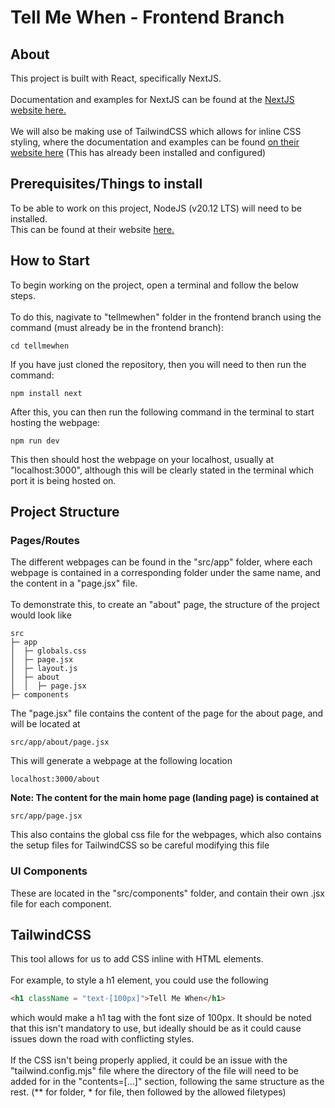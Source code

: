# Tell Me When - Frontend Branch
## About
This project is built with React, specifically NextJS.<br><br>
Documentation and examples for NextJS can be found at the [NextJS website here.](https://nextjs.org/docs)
<br><br>
We will also be making use of TailwindCSS which allows for inline CSS styling, where the documentation and examples can be found [on their website here](https://tailwindcss.com/docs/installation) (This has already been installed and configured)

## Prerequisites/Things to install
To be able to work on this project, NodeJS (v20.12 LTS) will need to be installed.<br>
This can be found at their website [here.](https://nodejs.org/en)

## How to Start
To begin working on the project, open a terminal and follow the below steps.
<br><br>
To do this, nagivate to "tellmewhen" folder in the frontend branch using the command (must already be in the frontend branch):
```command
cd tellmewhen
```

If you have just cloned the repository, then you will need to then run the command:
```command
npm install next
```
After this, you can then run the following command in the terminal to start hosting the webpage:
```command
npm run dev
```
This then should host the webpage on your localhost, usually at "localhost:3000", although this will be clearly stated in the terminal which port it is being hosted on.<br>

## Project Structure
### Pages/Routes
The different webpages can be found in the "src/app" folder, where each webpage is contained in a corresponding folder under the same name, and the content in a "page.jsx" file.<br><br>
To demonstrate this, to create an "about" page, the structure of the project would look like

```tree
src
├─ app
│  ├─ globals.css
│  ├─ page.jsx
│  ├─ layout.js
│  ├─ about
│  │  ├─ page.jsx
├─ components

```

The "page.jsx" file contains the content of the page for the about page, and will be located at 
```location
src/app/about/page.jsx
```
This will generate a webpage at the following location

```url
localhost:3000/about
```

**Note: The content for the main home page (landing page) is contained at**
```location
src/app/page.jsx
```
This also contains the global css file for the webpages, which also contains the setup files for TailwindCSS so be careful modifying this file
### UI Components
These are located in the "src/components" folder, and contain their own .jsx file for each component.

## TailwindCSS
This tool allows for us to add CSS inline with HTML elements.<br><br>
For example, to style a h1 element, you could use the following
```html
<h1 className = "text-[100px]">Tell Me When</h1>
```
which would make a h1 tag with the font size of 100px. It should be noted that this isn't mandatory to use, but ideally should be as it could cause issues down the road with conflicting styles.<br><br>
If the CSS isn't being properly applied, it could be an issue with the "tailwind.config.mjs" file where the directory of the file will need to be added for in the "contents=[...]" section, following the same structure as the rest. (** for folder, * for file, then followed by the allowed filetypes)